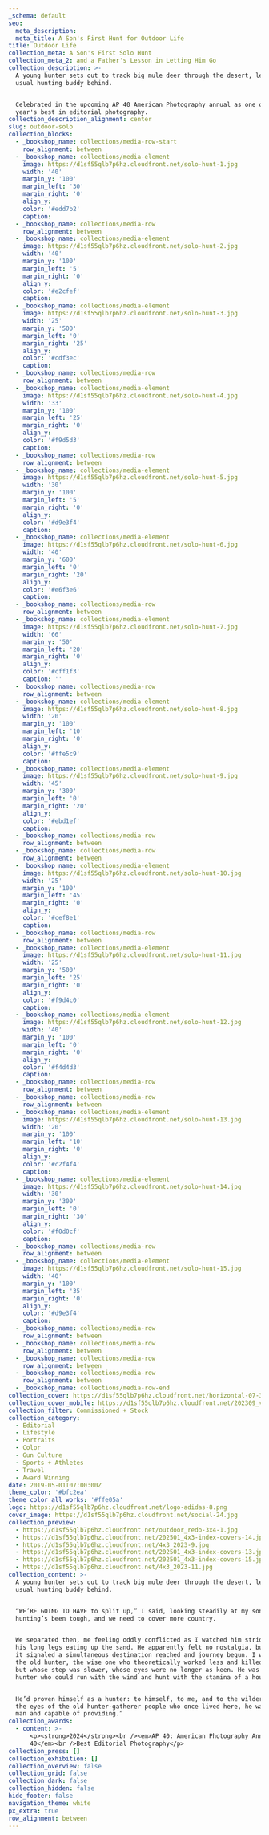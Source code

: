 ```yaml
---
_schema: default
seo:
  meta_description:
  meta_title: A Son's First Hunt for Outdoor Life
title: Outdoor Life
collection_meta: A Son's First Solo Hunt
collection_meta_2: and a Father's Lesson in Letting Him Go
collection_description: >-
  A young hunter sets out to track big mule deer through the desert, leaving his
  usual hunting buddy behind.


  Celebrated in the upcoming AP 40 American Photography annual as one of the
  year's best in editorial photography.
collection_description_alignment: center
slug: outdoor-solo
collection_blocks:
  - _bookshop_name: collections/media-row-start
    row_alignment: between
  - _bookshop_name: collections/media-element
    image: https://d1sf55qlb7p6hz.cloudfront.net/solo-hunt-1.jpg
    width: '40'
    margin_y: '100'
    margin_left: '30'
    margin_right: '0'
    align_y:
    color: '#edd7b2'
    caption:
  - _bookshop_name: collections/media-row
    row_alignment: between
  - _bookshop_name: collections/media-element
    image: https://d1sf55qlb7p6hz.cloudfront.net/solo-hunt-2.jpg
    width: '40'
    margin_y: '100'
    margin_left: '5'
    margin_right: '0'
    align_y:
    color: '#e2cfef'
    caption:
  - _bookshop_name: collections/media-element
    image: https://d1sf55qlb7p6hz.cloudfront.net/solo-hunt-3.jpg
    width: '25'
    margin_y: '500'
    margin_left: '0'
    margin_right: '25'
    align_y:
    color: '#cdf3ec'
    caption:
  - _bookshop_name: collections/media-row
    row_alignment: between
  - _bookshop_name: collections/media-element
    image: https://d1sf55qlb7p6hz.cloudfront.net/solo-hunt-4.jpg
    width: '33'
    margin_y: '100'
    margin_left: '25'
    margin_right: '0'
    align_y:
    color: '#f9d5d3'
    caption:
  - _bookshop_name: collections/media-row
    row_alignment: between
  - _bookshop_name: collections/media-element
    image: https://d1sf55qlb7p6hz.cloudfront.net/solo-hunt-5.jpg
    width: '30'
    margin_y: '100'
    margin_left: '5'
    margin_right: '0'
    align_y:
    color: '#d9e3f4'
    caption:
  - _bookshop_name: collections/media-element
    image: https://d1sf55qlb7p6hz.cloudfront.net/solo-hunt-6.jpg
    width: '40'
    margin_y: '600'
    margin_left: '0'
    margin_right: '20'
    align_y:
    color: '#e6f3e6'
    caption:
  - _bookshop_name: collections/media-row
    row_alignment: between
  - _bookshop_name: collections/media-element
    image: https://d1sf55qlb7p6hz.cloudfront.net/solo-hunt-7.jpg
    width: '66'
    margin_y: '50'
    margin_left: '20'
    margin_right: '0'
    align_y:
    color: '#cff1f3'
    caption: ''
  - _bookshop_name: collections/media-row
    row_alignment: between
  - _bookshop_name: collections/media-element
    image: https://d1sf55qlb7p6hz.cloudfront.net/solo-hunt-8.jpg
    width: '20'
    margin_y: '100'
    margin_left: '10'
    margin_right: '0'
    align_y:
    color: '#ffe5c9'
    caption:
  - _bookshop_name: collections/media-element
    image: https://d1sf55qlb7p6hz.cloudfront.net/solo-hunt-9.jpg
    width: '45'
    margin_y: '300'
    margin_left: '0'
    margin_right: '20'
    align_y:
    color: '#ebd1ef'
    caption:
  - _bookshop_name: collections/media-row
    row_alignment: between
  - _bookshop_name: collections/media-row
    row_alignment: between
  - _bookshop_name: collections/media-element
    image: https://d1sf55qlb7p6hz.cloudfront.net/solo-hunt-10.jpg
    width: '25'
    margin_y: '100'
    margin_left: '45'
    margin_right: '0'
    align_y:
    color: '#cef8e1'
    caption:
  - _bookshop_name: collections/media-row
    row_alignment: between
  - _bookshop_name: collections/media-element
    image: https://d1sf55qlb7p6hz.cloudfront.net/solo-hunt-11.jpg
    width: '25'
    margin_y: '500'
    margin_left: '25'
    margin_right: '0'
    align_y:
    color: '#f9d4c0'
    caption:
  - _bookshop_name: collections/media-element
    image: https://d1sf55qlb7p6hz.cloudfront.net/solo-hunt-12.jpg
    width: '40'
    margin_y: '100'
    margin_left: '0'
    margin_right: '0'
    align_y:
    color: '#f4d4d3'
    caption:
  - _bookshop_name: collections/media-row
    row_alignment: between
  - _bookshop_name: collections/media-row
    row_alignment: between
  - _bookshop_name: collections/media-element
    image: https://d1sf55qlb7p6hz.cloudfront.net/solo-hunt-13.jpg
    width: '20'
    margin_y: '100'
    margin_left: '10'
    margin_right: '0'
    align_y:
    color: '#c2f4f4'
    caption:
  - _bookshop_name: collections/media-element
    image: https://d1sf55qlb7p6hz.cloudfront.net/solo-hunt-14.jpg
    width: '30'
    margin_y: '300'
    margin_left: '0'
    margin_right: '30'
    align_y:
    color: '#f0d0cf'
    caption:
  - _bookshop_name: collections/media-row
    row_alignment: between
  - _bookshop_name: collections/media-element
    image: https://d1sf55qlb7p6hz.cloudfront.net/solo-hunt-15.jpg
    width: '40'
    margin_y: '100'
    margin_left: '35'
    margin_right: '0'
    align_y:
    color: '#d9e3f4'
    caption:
  - _bookshop_name: collections/media-row
    row_alignment: between
  - _bookshop_name: collections/media-row
    row_alignment: between
  - _bookshop_name: collections/media-row
    row_alignment: between
  - _bookshop_name: collections/media-row
    row_alignment: between
  - _bookshop_name: collections/media-row-end
collection_cover: https://d1sf55qlb7p6hz.cloudfront.net/horizontal-07-3.jpg
collection_cover_mobile: https://d1sf55qlb7p6hz.cloudfront.net/202309_vertical-covers-3-3.jpg
collection_filter: Commissioned + Stock
collection_category:
  - Editorial
  - Lifestyle
  - Portraits
  - Color
  - Gun Culture
  - Sports + Athletes
  - Travel
  - Award Winning
date: 2019-05-01T07:00:00Z
theme_color: '#bfc2ea'
theme_color_all_works: '#ffe05a'
logo: https://d1sf55qlb7p6hz.cloudfront.net/logo-adidas-8.png
cover_image: https://d1sf55qlb7p6hz.cloudfront.net/social-24.jpg
collection_preview:
  - https://d1sf55qlb7p6hz.cloudfront.net/outdoor_redo-3x4-1.jpg
  - https://d1sf55qlb7p6hz.cloudfront.net/202501_4x3-index-covers-14.jpg
  - https://d1sf55qlb7p6hz.cloudfront.net/4x3_2023-9.jpg
  - https://d1sf55qlb7p6hz.cloudfront.net/202501_4x3-index-covers-13.jpg
  - https://d1sf55qlb7p6hz.cloudfront.net/202501_4x3-index-covers-15.jpg
  - https://d1sf55qlb7p6hz.cloudfront.net/4x3_2023-11.jpg
collection_content: >-
  A young hunter sets out to track big mule deer through the desert, leaving his
  usual hunting buddy behind. ⁠


  ⁠“WE’RE GOING TO HAVE to split up,” I said, looking steadily at my son. “The
  hunting’s been tough, and we need to cover more country.⁠


  ⁠We separated then, me feeling oddly conflicted as I watched him stride away,
  his long legs eating up the sand. He apparently felt no nostalgia, but to me
  it signaled a simultaneous destination reached and journey begun. I was now
  the old hunter, the wise one who theoretically worked less and killed more,
  but whose step was slower, whose eyes were no longer as keen. He was the young
  hunter who could run with the wind and hunt with the stamina of a hound. ⁠


  ⁠He’d proven himself as a hunter: to himself, to me, and to the wilderness. In
  the eyes of the old hunter-gatherer people who once lived here, he was now a
  man and capable of providing.”⁠
collection_awards:
  - content: >-
      <p><strong>2024</strong><br /><em>AP 40: American Photography Annual
      40</em><br />Best Editorial Photography</p>
collection_press: []
collection_exhibition: []
collection_overview: false
collection_grid: false
collection_dark: false
collection_hidden: false
hide_footer: false
navigation_theme: white
px_extra: true
row_alignment: between
---
```

